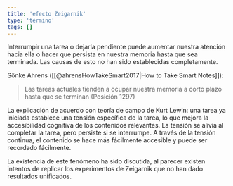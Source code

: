 ```yaml
---
title: 'efecto Zeigarnik'
type: 'término'
tags: []
---
```


Interrumpir una tarea o dejarla pendiente puede aumentar nuestra atención hacia ella o hacer que persista en nuestra memoria hasta que sea terminada. Las causas de esto no han sido establecidas completamente.

Sönke Ahrens ([[@ahrensHowTakeSmart2017|How to Take Smart Notes]]):

> Las tareas actuales tienden a ocupar nuestra memoria a corto plazo hasta que se terminan (Posición 1297)

La explicación de acuerdo con teoría de campo de Kurt Lewin: una tarea ya iniciada establece una tensión específica de la tarea, lo que mejora la accesibilidad cognitiva de los contenidos relevantes. La tensión se alivia al completar la tarea, pero persiste si se interrumpe. A través de la tensión continua, el contenido se hace más fácilmente accesible y puede ser recordado fácilmente.

La existencia de este fenómeno ha sido discutida, al parecer existen intentos de replicar los experimentos de Zeigarnik que no han dado resultados unificados.
